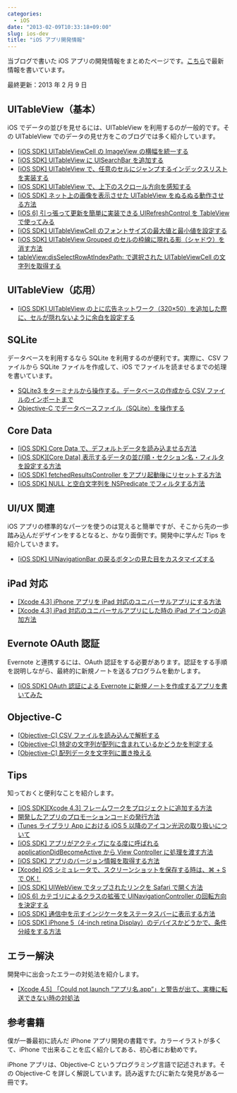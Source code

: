 ```yaml
---
categories:
  - iOS
date: "2013-02-09T10:33:18+09:00"
slug: ios-dev
title: "iOS アプリ開発情報"
---
```


当ブログで書いた iOS アプリの開発情報をまとめたページです。[こちら](http://rakuishi.com/category/iossdk/)で最新情報を書いています。

最終更新：2013 年 2 月 9 日

## UITableView（基本）

iOS でデータの並びを見せるには、UITableView を利用するのが一般的です。その UITableView でのデータの見せ方をこのブログでは多く紹介しています。

- [[iOS SDK] UITableViewCell の ImageView の横幅を統一する](http://rakuishi.com/archives/2994/)
- [[iOS SDK] UITableView に UISearchBar を追加する](http://rakuishi.com/archives/3030/)
- [[iOS SDK] UITableView で、任意のセルにジャンプするインデックスリストを実装する](http://rakuishi.com/archives/3039/)
- [[iOS SDK] UITableView で、上下のスクロール方向を感知する](http://rakuishi.com/archives/3596/)
- [[iOS SDK] ネット上の画像を表示させた UITableView をぬるぬる動作させる方法](http://rakuishi.com/archives/3881/)
- [[iOS 6] 引っ張って更新を簡単に実装できる UIRefreshControl を TableView で使ってみる](http://rakuishi.com/archives/4520/)
- [[iOS SDK] UITableViewCell のフォントサイズの最大値と最小値を設定する](http://rakuishi.com/archives/5298/)
- [[iOS SDK] UITableView Grouped のセルの枠線に現れる影（シャドウ）を消す方法](http://rakuishi.com/archives/5380/)
- [tableView:disSelectRowAtIndexPath: で選択された UITableViewCell の文字列を取得する](http://rakuishi.com/archives/5491/)

## UITableView（応用）

- [[iOS SDK] UITableView の上に広告ネットワーク（320×50）を追加した際に、セルが隠れないように余白を設定する](http://rakuishi.com/archives/5148/)

## SQLite

データベースを利用するなら SQLite を利用するのが便利です。実際に、CSV ファイルから SQLite ファイルを作成して、iOS でファイルを読ませるまでの処理を書いています。

- [SQLite3 をターミナルから操作する。データベースの作成から CSV ファイルのインポートまで](http://rakuishi.com/sqlite/4535/)
- [Objective-C でデータベースファイル（SQLite）を操作する](http://rakuishi.com/archives/4543/)

## Core Data

- [[iOS SDK] Core Data で、デフォルトデータを読み込ませる方法](http://rakuishi.com/archives/2831/)
- [[iOS SDK][Core Data] 表示するデータの並び順・セクション名・フィルタを設定する方法](http://rakuishi.com/archives/3922/)
- [[iOS SDK] fetchedResultsController をアプリ起動後にリセットする方法](http://rakuishi.com/archives/3960/)
- [[iOS SDK] NULL と空白文字列を NSPredicate でフィルタする方法](http://rakuishi.com/archives/4152/)

## UI/UX 関連

iOS アプリの標準的なパーツを使うのは覚えると簡単ですが、そこから先の一歩踏み込んだデザインをするとなると、かなり面倒です。開発中に学んだ Tips を紹介していきます。

- [[iOS SDK] UINavigationBar の戻るボタンの見た目をカスタマイズする](http://rakuishi.com/archives/5368/)

## iPad 対応

- [[Xcode 4.3] iPhone アプリを iPad 対応のユニバーサルアプリにする方法](http://rakuishi.com/archives/3733/)
- [[Xcode 4.3] iPad 対応のユニバーサルアプリにした時の iPad アイコンの追加方法](http://rakuishi.com/archives/3738/)

## Evernote OAuth 認証

Evernote と連携するには、OAuth 認証をする必要があります。認証をする手順を説明しながら、最終的に新規ノートを送るプログラムを動かします。

- [[iOS SDK] OAuth 認証による Evernote に新規ノートを作成するアプリを書いてみた](http://rakuishi.com/archives/4174/)

## Objective-C

- [[Objective-C] CSV ファイルを読み込んで解析する](http://rakuishi.com/objective-c/5122/)
- [[Objective-C] 特定の文字列が配列に含まれているかどうかを判定する](http://rakuishi.com/objective-c/5199/)
- [[Objective-C] 配列データを文字列に置き換える](http://rakuishi.com/objective-c/5463/)

## Tips

知っておくと便利なことを紹介します。

- [[iOS SDK][Xcode 4.3] フレームワークをプロジェクトに追加する方法](http://rakuishi.com/archives/2987/)
- [開発したアプリのプロモーションコードの発行方法](http://rakuishi.com/archives/3214/)
- [iTunes ライブラリ App における iOS 5 以降のアイコン光沢の取り扱いについて](http://rakuishi.com/archives/3298/)
- [[iOS SDK] アプリがアクティブになる度に呼ばれる applicationDidBecomeActive から View Controller に処理を渡す方法](http://rakuishi.com/archives/3398/)
- [[iOS SDK] アプリのバージョン情報を取得する方法](http://rakuishi.com/archives/4072/)
- [[Xcode] iOS シミュレータで、スクリーンショットを保存する時は、⌘ + S で OK！](http://rakuishi.com/archives/4634/)
- [[iOS SDK] UIWebView でタップされたリンクを Safari で開く方法](http://rakuishi.com/archives/4604/)
- [[iOS 6] カテゴリによるクラスの拡張で UINavigationController の回転方向を決定する](http://rakuishi.com/archives/4579/)
- [[iOS SDK] 通信中を示すインジケータをステータスバーに表示する方法](http://rakuishi.com/archives/4551/)
- [[iOS SDK] iPhone 5（4-inch retina Display）のデバイスかどうかで、条件分岐をする方法](http://rakuishi.com/archives/4561/)

## エラー解決

開発中に出会ったエラーの対処法を紹介します。

- [[Xcode 4.5] 「Could not launch “アプリ名.app”」と警告が出て、実機に転送できない時の対処法](http://rakuishi.com/archives/4515/)

## 参考書籍

<amazon id="4839941734" title="よくわかるiPhoneアプリ開発の教科書【iOS 5&Xcode 4.2対応版】" src="https://images-na.ssl-images-amazon.com/images/I/51xePZLKY3L._SL160_.jpg">

僕が一番最初に読んだ iPhone アプリ開発の書籍です。カラーイラストが多くて、iPhone で出来ることを広く紹介してある、初心者にお勧めです。

<amazon id="4797368276" title="詳解 Objective-C 2.0 第3版" src="https://images-na.ssl-images-amazon.com/images/I/41VdFg9YqsL._SL160_.jpg">

iPhone アプリは、Objective-C というプログラミング言語で記述されます。その Objective-C を詳しく解説しています。読み返すたびに新たな発見がある一冊です。
